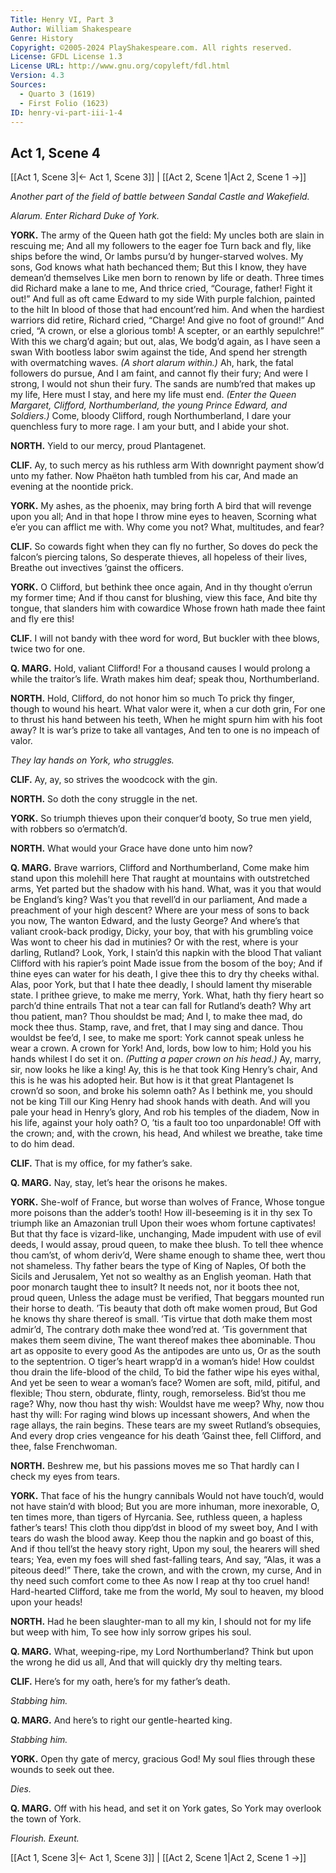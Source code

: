 ```yaml
---
Title: Henry VI, Part 3
Author: William Shakespeare
Genre: History
Copyright: ©2005-2024 PlayShakespeare.com. All rights reserved.
License: GFDL License 1.3
License URL: http://www.gnu.org/copyleft/fdl.html
Version: 4.3
Sources:
  - Quarto 3 (1619)
  - First Folio (1623)
ID: henry-vi-part-iii-1-4
---
```


## Act 1, Scene 4
[[Act 1, Scene 3|← Act 1, Scene 3]] | [[Act 2, Scene 1|Act 2, Scene 1 →]]

*Another part of the field of battle between Sandal Castle and Wakefield.*

*Alarum. Enter Richard Duke of York.*

**YORK.**
The army of the Queen hath got the field:
My uncles both are slain in rescuing me;
And all my followers to the eager foe
Turn back and fly, like ships before the wind,
Or lambs pursu’d by hunger-starved wolves.
My sons, God knows what hath bechanced them;
But this I know, they have demean’d themselves
Like men born to renown by life or death.
Three times did Richard make a lane to me,
And thrice cried, “Courage, father! Fight it out!”
And full as oft came Edward to my side
With purple falchion, painted to the hilt
In blood of those that had encount’red him.
And when the hardiest warriors did retire,
Richard cried, “Charge! And give no foot of ground!”
And cried, “A crown, or else a glorious tomb!
A scepter, or an earthly sepulchre!”
With this we charg’d again; but out, alas,
We bodg’d again, as I have seen a swan
With bootless labor swim against the tide,
And spend her strength with overmatching waves.
*(A short alarum within.)*
Ah, hark, the fatal followers do pursue,
And I am faint, and cannot fly their fury;
And were I strong, I would not shun their fury.
The sands are numb’red that makes up my life,
Here must I stay, and here my life must end.
*(Enter the Queen Margaret, Clifford, Northumberland, the young Prince Edward, and Soldiers.)*
Come, bloody Clifford, rough Northumberland,
I dare your quenchless fury to more rage.
I am your butt, and I abide your shot.

**NORTH.**
Yield to our mercy, proud Plantagenet.

**CLIF.**
Ay, to such mercy as his ruthless arm
With downright payment show’d unto my father.
Now Phaëton hath tumbled from his car,
And made an evening at the noontide prick.

**YORK.**
My ashes, as the phoenix, may bring forth
A bird that will revenge upon you all;
And in that hope I throw mine eyes to heaven,
Scorning what e’er you can afflict me with.
Why come you not? What, multitudes, and fear?

**CLIF.**
So cowards fight when they can fly no further,
So doves do peck the falcon’s piercing talons,
So desperate thieves, all hopeless of their lives,
Breathe out invectives ’gainst the officers.

**YORK.**
O Clifford, but bethink thee once again,
And in thy thought o’errun my former time;
And if thou canst for blushing, view this face,
And bite thy tongue, that slanders him with cowardice
Whose frown hath made thee faint and fly ere this!

**CLIF.**
I will not bandy with thee word for word,
But buckler with thee blows, twice two for one.

**Q. MARG.**
Hold, valiant Clifford! For a thousand causes
I would prolong a while the traitor’s life.
Wrath makes him deaf; speak thou, Northumberland.

**NORTH.**
Hold, Clifford, do not honor him so much
To prick thy finger, though to wound his heart.
What valor were it, when a cur doth grin,
For one to thrust his hand between his teeth,
When he might spurn him with his foot away?
It is war’s prize to take all vantages,
And ten to one is no impeach of valor.

*They lay hands on York, who struggles.*

**CLIF.**
Ay, ay, so strives the woodcock with the gin.

**NORTH.**
So doth the cony struggle in the net.

**YORK.**
So triumph thieves upon their conquer’d booty,
So true men yield, with robbers so o’ermatch’d.

**NORTH.**
What would your Grace have done unto him now?

**Q. MARG.**
Brave warriors, Clifford and Northumberland,
Come make him stand upon this molehill here
That raught at mountains with outstretched arms,
Yet parted but the shadow with his hand.
What, was it you that would be England’s king?
Was’t you that revell’d in our parliament,
And made a preachment of your high descent?
Where are your mess of sons to back you now,
The wanton Edward, and the lusty George?
And where’s that valiant crook-back prodigy,
Dicky, your boy, that with his grumbling voice
Was wont to cheer his dad in mutinies?
Or with the rest, where is your darling, Rutland?
Look, York, I stain’d this napkin with the blood
That valiant Clifford with his rapier’s point
Made issue from the bosom of the boy;
And if thine eyes can water for his death,
I give thee this to dry thy cheeks withal.
Alas, poor York, but that I hate thee deadly,
I should lament thy miserable state.
I prithee grieve, to make me merry, York.
What, hath thy fiery heart so parch’d thine entrails
That not a tear can fall for Rutland’s death?
Why art thou patient, man? Thou shouldst be mad;
And I, to make thee mad, do mock thee thus.
Stamp, rave, and fret, that I may sing and dance.
Thou wouldst be fee’d, I see, to make me sport:
York cannot speak unless he wear a crown.
A crown for York! And, lords, bow low to him;
Hold you his hands whilest I do set it on.
*(Putting a paper crown on his head.)*
Ay, marry, sir, now looks he like a king!
Ay, this is he that took King Henry’s chair,
And this is he was his adopted heir.
But how is it that great Plantagenet
Is crown’d so soon, and broke his solemn oath?
As I bethink me, you should not be king
Till our King Henry had shook hands with death.
And will you pale your head in Henry’s glory,
And rob his temples of the diadem,
Now in his life, against your holy oath?
O, ’tis a fault too too unpardonable!
Off with the crown; and, with the crown, his head,
And whilest we breathe, take time to do him dead.

**CLIF.**
That is my office, for my father’s sake.

**Q. MARG.**
Nay, stay, let’s hear the orisons he makes.

**YORK.**
She-wolf of France, but worse than wolves of France,
Whose tongue more poisons than the adder’s tooth!
How ill-beseeming is it in thy sex
To triumph like an Amazonian trull
Upon their woes whom fortune captivates!
But that thy face is vizard-like, unchanging,
Made impudent with use of evil deeds,
I would assay, proud queen, to make thee blush.
To tell thee whence thou cam’st, of whom deriv’d,
Were shame enough to shame thee, wert thou not shameless.
Thy father bears the type of King of Naples,
Of both the Sicils and Jerusalem,
Yet not so wealthy as an English yeoman.
Hath that poor monarch taught thee to insult?
It needs not, nor it boots thee not, proud queen,
Unless the adage must be verified,
That beggars mounted run their horse to death.
’Tis beauty that doth oft make women proud,
But God he knows thy share thereof is small.
’Tis virtue that doth make them most admir’d,
The contrary doth make thee wond’red at.
’Tis government that makes them seem divine,
The want thereof makes thee abominable.
Thou art as opposite to every good
As the antipodes are unto us,
Or as the south to the septentrion.
O tiger’s heart wrapp’d in a woman’s hide!
How couldst thou drain the life-blood of the child,
To bid the father wipe his eyes withal,
And yet be seen to wear a woman’s face?
Women are soft, mild, pitiful, and flexible;
Thou stern, obdurate, flinty, rough, remorseless.
Bid’st thou me rage? Why, now thou hast thy wish:
Wouldst have me weep? Why, now thou hast thy will:
For raging wind blows up incessant showers,
And when the rage allays, the rain begins.
These tears are my sweet Rutland’s obsequies,
And every drop cries vengeance for his death
’Gainst thee, fell Clifford, and thee, false Frenchwoman.

**NORTH.**
Beshrew me, but his passions moves me so
That hardly can I check my eyes from tears.

**YORK.**
That face of his the hungry cannibals
Would not have touch’d, would not have stain’d with blood;
But you are more inhuman, more inexorable,
O, ten times more, than tigers of Hyrcania.
See, ruthless queen, a hapless father’s tears!
This cloth thou dipp’dst in blood of my sweet boy,
And I with tears do wash the blood away.
Keep thou the napkin and go boast of this,
And if thou tell’st the heavy story right,
Upon my soul, the hearers will shed tears;
Yea, even my foes will shed fast-falling tears,
And say, “Alas, it was a piteous deed!”
There, take the crown, and with the crown, my curse,
And in thy need such comfort come to thee
As now I reap at thy too cruel hand!
Hard-hearted Clifford, take me from the world,
My soul to heaven, my blood upon your heads!

**NORTH.**
Had he been slaughter-man to all my kin,
I should not for my life but weep with him,
To see how inly sorrow gripes his soul.

**Q. MARG.**
What, weeping-ripe, my Lord Northumberland?
Think but upon the wrong he did us all,
And that will quickly dry thy melting tears.

**CLIF.**
Here’s for my oath, here’s for my father’s death.

*Stabbing him.*

**Q. MARG.**
And here’s to right our gentle-hearted king.

*Stabbing him.*

**YORK.**
Open thy gate of mercy, gracious God!
My soul flies through these wounds to seek out thee.

*Dies.*

**Q. MARG.**
Off with his head, and set it on York gates,
So York may overlook the town of York.

*Flourish. Exeunt.*

[[Act 1, Scene 3|← Act 1, Scene 3]] | [[Act 2, Scene 1|Act 2, Scene 1 →]]